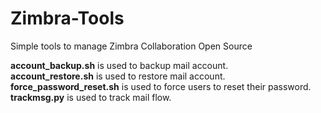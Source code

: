 # Zimbra-Tools
Simple tools to manage Zimbra Collaboration Open Source

<b>account_backup.sh</b> is used to backup mail account.<br>
<b>account_restore.sh</b> is used to restore mail account.<br>
<b>force_password_reset.sh</b> is used to force users to reset their password.<br>
<b>trackmsg.py</b> is used to track mail flow.
